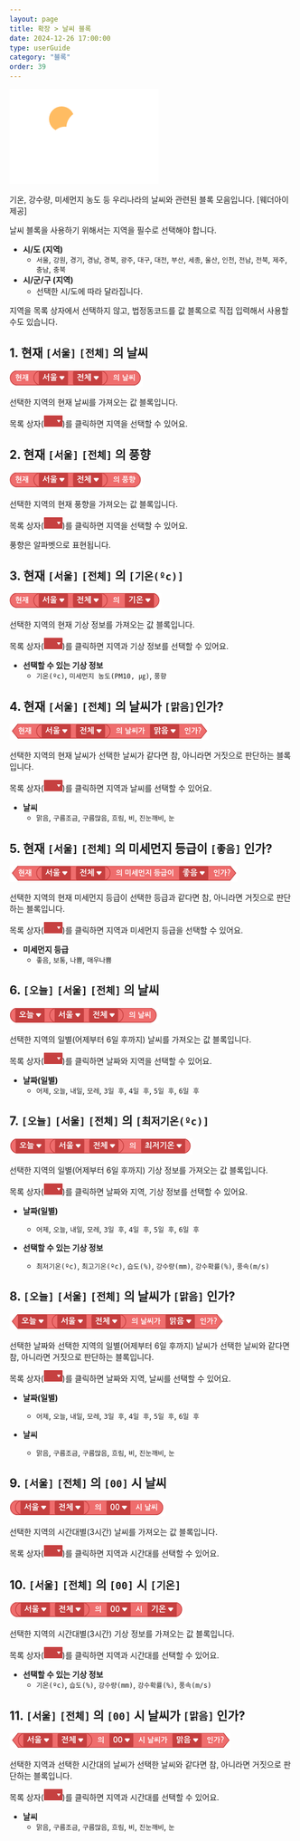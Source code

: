 ```yaml
---
layout: page
title: 확장 > 날씨 블록
date: 2024-12-26 17:00:00
type: userGuide
category: "블록"
order: 39
---
```


![weather](images/card/weather.png)

기온, 강수량, 미세먼지 농도 등 우리나라의 날씨와 관련된 블록 모음입니다. [웨더아이 제공]

날씨 블록을 사용하기 위해서는 지역을 필수로 선택해야 합니다.

+ **시/도 (지역)**
  + `서울`, `강원`, `경기`, `경남`, `경북`, `광주`, `대구`, `대전`, `부산`, `세종`, `울산`, `인천`, `전남`, `전북`, `제주`, `충남`, `충북`
+ **시/군/구 (지역)**
  + 선택한 시/도에 따라 달라집니다.

지역을 목록 상자에서 선택하지 않고, 법정동코드를 값 블록으로 직접 입력해서 사용할 수도 있습니다.



## 1. 현재 `[서울]` `[전체]` 의 날씨

![block-extn-weather](images/block-extn-weather-01.png)

선택한 지역의 현재 날씨를 가져오는 값 블록입니다. 

목록 상자(<img src="images/icon/dropdown-extension.png" style="zoom:50%;" />)를 클릭하면 지역을 선택할 수 있어요.



## 2. 현재 `[서울]` `[전체]` 의 풍향

![block-extn-weather](images/block-extn-weather-02.png)

선택한 지역의 현재 풍향을 가져오는 값 블록입니다. 

목록 상자(<img src="images/icon/dropdown-extension.png" style="zoom:50%;" />)를 클릭하면 지역을 선택할 수 있어요.

풍향은 알파벳으로 표현됩니다. 



## 3. 현재 `[서울]` `[전체]` 의 `[기온(ºc)]`

![block-extn-weather](images/block-extn-weather-03.png)

선택한 지역의 현재 기상 정보를 가져오는 값 블록입니다.

목록 상자(<img src="images/icon/dropdown-extension.png" style="zoom:50%;" />)를 클릭하면 지역과 기상 정보를 선택할 수 있어요.

+ **선택할 수 있는 기상 정보**
  + `기온(ºc)`, `미세먼지 농도(PM10, ㎍)`, `풍향`



## 4. 현재 `[서울]` `[전체]` 의 날씨가 `[맑음]`인가?

![block-extn-weather](images/block-extn-weather-04.png)

선택한 지역의 현재 날씨가 선택한 날씨가 같다면 참, 아니라면 거짓으로 판단하는 블록입니다.

목록 상자(<img src="images/icon/dropdown-extension.png" style="zoom:50%;" />)를 클릭하면 지역과 날씨를 선택할 수 있어요.

+ **날씨**
  + `맑음`, `구름조금`, `구름많음`, `흐림`, `비`, `진눈깨비`, `눈`



## 5. 현재 `[서울]` `[전체]` 의 미세먼지 등급이 `[좋음]` 인가?

![block-extn-weather](images/block-extn-weather-05.png)

선택한 지역의 현재 미세먼지 등급이 선택한 등급과 같다면 참, 아니라면 거짓으로 판단하는 블록입니다.

목록 상자(<img src="images/icon/dropdown-extension.png" style="zoom:50%;" />)를 클릭하면 지역과 미세먼지 등급을 선택할 수 있어요.

+ **미세먼지 등급**
  + `좋음`, `보통`, `나쁨`, `매우나쁨`



## 6. `[오늘]` `[서울]` `[전체]` 의 날씨

![block-extn-weather](images/block-extn-weather-06.png)

선택한 지역의 일별(어제부터 6일 후까지) 날씨를 가져오는 값 블록입니다.

목록 상자(<img src="images/icon/dropdown-extension.png" style="zoom:50%;" />)를 클릭하면 날짜와 지역을 선택할 수 있어요.

+ **날짜(일별)**
  + `어제`, `오늘`, `내일`, `모레`, `3일 후`, `4일 후`, `5일 후`, `6일 후`



## 7. `[오늘]` `[서울]` `[전체]` 의 `[최저기온(ºc)]`

![block-extn-weather](images/block-extn-weather-07.png)

선택한 지역의 일별(어제부터 6일 후까지) 기상 정보를 가져오는 값 블록입니다.

목록 상자(<img src="images/icon/dropdown-extension.png" style="zoom:50%;" />)를 클릭하면 날짜와 지역, 기상 정보를 선택할 수 있어요.

+ **날짜(일별)**
  + `어제`, `오늘`, `내일`, `모레`, `3일 후`, `4일 후`, `5일 후`, `6일 후`

+ **선택할 수 있는 기상 정보**
  + `최저기온(ºc)`, `최고기온(ºc)`, `습도(%)`, `강수량(mm)`, `강수확률(%)`, `풍속(m/s)`



## 8. `[오늘]` `[서울]` `[전체]` 의 날씨가 `[맑음]` 인가?

![block-extn-weather](images/block-extn-weather-08.png)

선택한 날짜와 선택한 지역의 일별(어제부터 6일 후까지) 날씨가 선택한 날씨와 같다면 참, 아니라면 거짓으로 판단하는 블록입니다.

목록 상자(<img src="images/icon/dropdown-extension.png" style="zoom:50%;" />)를 클릭하면 날짜와 지역, 날씨를 선택할 수 있어요.

+ **날짜(일별)**
  + `어제`, `오늘`, `내일`, `모레`, `3일 후`, `4일 후`, `5일 후`, `6일 후`

+ **날씨**
  + `맑음`, `구름조금`, `구름많음`, `흐림`, `비`, `진눈깨비`, `눈`



## 9. `[서울]` `[전체]` 의 `[00]` 시 날씨

![block-extn-weather](images/block-extn-weather-09.png)

선택한 지역의 시간대별(3시간) 날씨를 가져오는 값 블록입니다.

목록 상자(<img src="images/icon/dropdown-extension.png" style="zoom:50%;" />)를 클릭하면 지역과 시간대를 선택할 수 있어요.  



## 10. `[서울]` `[전체]` 의 `[00]` 시 `[기온]`

![block-extn-weather](images/block-extn-weather-10.png)

선택한 지역의 시간대별(3시간) 기상 정보를 가져오는 값 블록입니다.

목록 상자(<img src="images/icon/dropdown-extension.png" style="zoom:50%;" />)를 클릭하면 지역과 시간대를 선택할 수 있어요.  

+ **선택할 수 있는 기상 정보**
  + `기온(ºc)`, `습도(%)`, `강수량(mm)`, `강수확률(%)`, `풍속(m/s)`



## 11. `[서울]` `[전체]` 의 `[00]` 시 날씨가 `[맑음]` 인가?

![block-extn-weather](images/block-extn-weather-11.png)

선택한 지역과 선택한 시간대의 날씨가 선택한 날씨와 같다면 참, 아니라면 거짓으로 판단하는 블록입니다.

목록 상자(<img src="images/icon/dropdown-extension.png" style="zoom:50%;" />)를 클릭하면 지역과 시간대를 선택할 수 있어요.  

+ **날씨**
  + `맑음`, `구름조금`, `구름많음`, `흐림`, `비`, `진눈깨비`, `눈`
